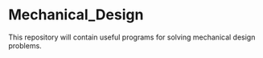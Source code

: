 # Mechanical_Design
This repository will contain useful programs for solving mechanical design problems.
